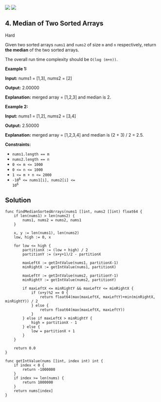 [![](https://img.shields.io/github/stars/LeetCode-in-Go/LeetCode-in-Go?label=Stars&style=flat-square)](https://github.com/LeetCode-in-Go/LeetCode-in-Go)
[![](https://img.shields.io/github/forks/LeetCode-in-Go/LeetCode-in-Go?label=Fork%20me%20on%20GitHub%20&style=flat-square)](https://github.com/LeetCode-in-Go/LeetCode-in-Go/fork)

## 4\. Median of Two Sorted Arrays

Hard

Given two sorted arrays `nums1` and `nums2` of size `m` and `n` respectively, return **the median** of the two sorted arrays.

The overall run time complexity should be `O(log (m+n))`.

**Example 1:**

**Input:** nums1 = [1,3], nums2 = [2]

**Output:** 2.00000

**Explanation:** merged array = [1,2,3] and median is 2. 

**Example 2:**

**Input:** nums1 = [1,2], nums2 = [3,4]

**Output:** 2.50000

**Explanation:** merged array = [1,2,3,4] and median is (2 + 3) / 2 = 2.5. 

**Constraints:**

*   `nums1.length == m`
*   `nums2.length == n`
*   `0 <= m <= 1000`
*   `0 <= n <= 1000`
*   `1 <= m + n <= 2000`
*   <code>-10<sup>6</sup> <= nums1[i], nums2[i] <= 10<sup>6</sup></code>

## Solution

```golang
func findMedianSortedArrays(nums1 []int, nums2 []int) float64 {
	if len(nums1) > len(nums2) {
		nums1, nums2 = nums2, nums1
	}

	x, y := len(nums1), len(nums2)
	low, high := 0, x

	for low <= high {
		partitionX := (low + high) / 2
		partitionY := (x+y+1)/2 - partitionX

		maxLeftX := getIntValue(nums1, partitionX-1)
		minRightX := getIntValue(nums1, partitionX)

		maxLeftY := getIntValue(nums2, partitionY-1)
		minRightY := getIntValue(nums2, partitionY)

		if maxLeftX <= minRightY && maxLeftY <= minRightX {
			if (x+y)%2 == 0 {
				return float64(max(maxLeftX, maxLeftY)+min(minRightX, minRightY)) / 2
			} else {
				return float64(max(maxLeftX, maxLeftY))
			}
		} else if maxLeftX > minRightY {
			high = partitionX - 1
		} else {
			low = partitionX + 1
		}
	}

	return 0.0
}

func getIntValue(nums []int, index int) int {
	if index < 0 {
		return -1000000
	}
	if index >= len(nums) {
		return 1000000
	}
	return nums[index]
}
```